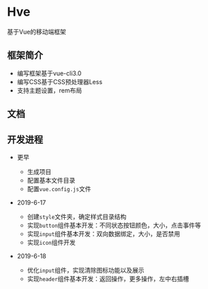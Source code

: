 # Hve

基于Vue的移动端框架

## 框架简介

- 编写框架基于vue-cli3.0
- 编写CSS基于CSS预处理器Less
- 支持主题设置，rem布局

## 文档



## 开发进程

- 更早
  - 生成项目
  - 配置基本文件目录
  - 配置`vue.config.js`文件

- 2019-6-17
  - 创建`style`文件夹，确定样式目录结构
  - 实现`button`组件基本开发：不同状态按钮颜色，大小，点击事件等
  - 实现`input`组件基本开发：双向数据绑定，大小，是否禁用
  - 实现`icon`组件开发

- 2019-6-18
  - 优化`input`组件，实现清除图标功能以及展示
  - 实现`header`组件基本开发：返回操作，更多操作，左中右插槽

